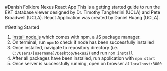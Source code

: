 #Danish Folklore Nexus React App
This is a getting started guide to run the EKT database viewer designed by Dr. Timothy Tangherlini (UCLA) 
and Pete Broadwell (UCLA). React Application was created by Daniel Huang (UCLA). <br>

#Getting Started
1. [Install node.js](https://nodejs.org/en/download/) which comes with npm, a JS package manager. 
2. On terminal, run `npm` to check if node has been successfully installed
3. Once installed, navigate to repository directory (i.e. `C:/Users/[username]/Desktop/Nexus2`) and run `npm install`
4. After all packages have been installed, run application with `npm start`
5. Once server is successfully running, open on browser at `localhost:3000`